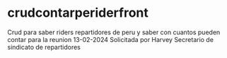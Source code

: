 # crudcontarperiderfront
Crud para saber riders repartidores de peru y saber con cuantos pueden contar para la reunion 13-02-2024 Solicitada por Harvey Secretario de sindicato de repartidores
